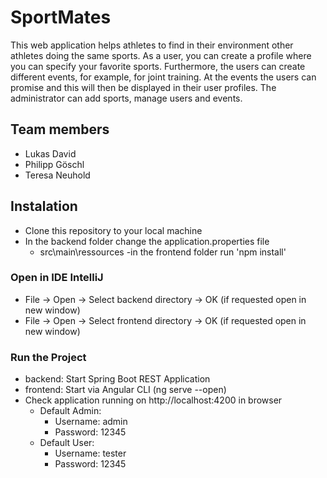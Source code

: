 # SportMates
This web application helps athletes to find in their environment other athletes doing the same sports.
As a user, you can create a profile where you can specify your favorite sports. Furthermore, the users can create different events, for example, for joint training. At the events the users can promise and this will then be displayed in their user profiles.
The administrator can add sports, manage users and events.

## Team members
- Lukas David
- Philipp Göschl
- Teresa Neuhold

## Instalation
- Clone this repository to your local machine
- In the backend folder change the application.properties file
  - src\main\ressources
-in the frontend folder run 'npm install'

### Open in IDE IntelliJ
- File -> Open -> Select backend directory -> OK (if requested open in new window)
- File -> Open -> Select frontend directory -> OK (if requested open in new window)

### Run the Project
- backend: Start Spring Boot REST Application
- frontend: Start via Angular CLI (ng serve --open)
- Check application running on http://localhost:4200 in browser
  - Default Admin:
    - Username: admin
    - Password: 12345
  - Default User:
    - Username: tester
    - Password: 12345
